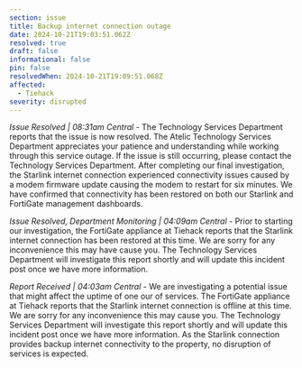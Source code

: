 ```yaml
---
section: issue
title: Backup internet connection outage
date: 2024-10-21T19:03:51.062Z
resolved: true
draft: false
informational: false
pin: false
resolvedWhen: 2024-10-21T19:09:51.068Z
affected:
  - Tiehack
severity: disrupted
---
```

*Issue Resolved | 08:31am Central* - The Technology Services Department reports that the issue is now resolved. The Atelic Technology Services Department appreciates your patience and understanding while working through this service outage. If the issue is still occurring, please contact the Technology Services Department. After completing our final investigation, the Starlink internet connection experienced connectivity issues caused by a modem firmware update causing the modem to restart for six minutes. We have confirmed that connectivity has been restored on both our Starlink and FortiGate management dashboards.

*Issue Resolved, Department Monitoring | 04:09am Central* - Prior to starting our investigation, the FortiGate appliance at Tiehack reports that the Starlink internet connection has been restored at this time. We are sorry for any inconvenience this may have cause you. The Technology Services Department will investigate this report shortly and will update this incident post once we have more information.

*Report Received | 04:03am Central* - We are investigating a potential issue that might affect the uptime of one our of services. The FortiGate appliance at Tiehack reports that the Starlink internet connection is offline at this time. We are sorry for any inconvenience this may cause you. The Technology Services Department will investigate this report shortly and will update this incident post once we have more information. As the Starlink connection provides backup internet connectivity to the property, no disruption of services is expected.